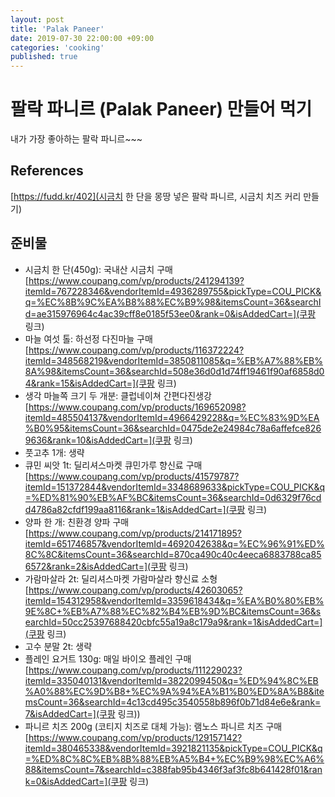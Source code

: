 ```yaml
---
layout: post
title: 'Palak Paneer'
date: 2019-07-30 22:00:00 +09:00
categories: 'cooking'
published: true
---
```


# 팔락 파니르 (Palak Paneer) 만들어 먹기

내가 가장 좋아하는 팔락 파니르~~~

## References

[https://fudd.kr/402](시금치 한 단을 몽땅 넣은 팔락 파니르, 시금치 치즈 커리 만들기)

## 준비물

- 시금치 한 단(450g): 국내산 시금치 구매 [https://www.coupang.com/vp/products/241294139?itemId=767228346&vendorItemId=4936289755&pickType=COU_PICK&q=%EC%8B%9C%EA%B8%88%EC%B9%98&itemsCount=36&searchId=ae315976964c4ac39cff8e0185f53ee0&rank=0&isAddedCart=](쿠팡 링크)
- 마늘 여섯 톨: 하선정 다진마늘 구매 [https://www.coupang.com/vp/products/116372224?itemId=348568219&vendorItemId=3850811085&q=%EB%A7%88%EB%8A%98&itemsCount=36&searchId=508e36d0d1d74ff19461f90af6858d04&rank=15&isAddedCart=](쿠팡 링크)
- 생각 마늘쪽 크기 두 개분: 클럽네이쳐 간편다진생강[https://www.coupang.com/vp/products/169652098?itemId=485504137&vendorItemId=4966429228&q=%EC%83%9D%EA%B0%95&itemsCount=36&searchId=0475de2e24984c78a6affefce8269636&rank=10&isAddedCart=](쿠팡 링크)
- 풋고추 1개: 생략
- 큐민 씨앗 1t: 딜리셔스마켓 큐민가루 향신료 구매 [https://www.coupang.com/vp/products/41579787?itemId=151372844&vendorItemId=3348689633&pickType=COU_PICK&q=%ED%81%90%EB%AF%BC&itemsCount=36&searchId=0d6329f76cdd4786a82cfdf199aa8116&rank=1&isAddedCart=](쿠팡 링크)
- 양파 한 개: 친환경 양파 구매 [https://www.coupang.com/vp/products/214171895?itemId=651746857&vendorItemId=4692042638&q=%EC%96%91%ED%8C%8C&itemsCount=36&searchId=870ca490c40c4eeca6883788ca856572&rank=2&isAddedCart=](쿠팡 링크)
- 가람마살라 2t: 딜리셔스마켓 가람마살라 향신료 소형 [https://www.coupang.com/vp/products/42603065?itemId=154312958&vendorItemId=3359618434&q=%EA%B0%80%EB%9E%8C+%EB%A7%88%EC%82%B4%EB%9D%BC&itemsCount=36&searchId=50cc25397688420cbfc55a19a8c179a9&rank=1&isAddedCart=](쿠팡 링크)
- 고수 분말 2t: 생략
- 플레인 요거트 130g: 매일 바이오 플레인 구매 [https://www.coupang.com/vp/products/111229023?itemId=335040131&vendorItemId=3822099450&q=%ED%94%8C%EB%A0%88%EC%9D%B8+%EC%9A%94%EA%B1%B0%ED%8A%B8&itemsCount=36&searchId=4c13cd495c3540558b896f0b71d84e6e&rank=7&isAddedCart=](쿠팡 링크))
- 파니르 치즈 200g (코티지 치즈로 대체 가능): 램노스 파니르 치즈 구매 [https://www.coupang.com/vp/products/129157142?itemId=380465338&vendorItemId=3921821135&pickType=COU_PICK&q=%ED%8C%8C%EB%8B%88%EB%A5%B4+%EC%B9%98%EC%A6%88&itemsCount=7&searchId=c388fab95b4346f3af3fc8b641428f01&rank=0&isAddedCart=](쿠팡 링크)
